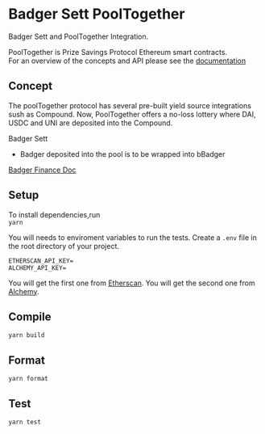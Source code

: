 # Badger Sett PoolTogether

Badger Sett and PoolTogether Integration.

PoolTogether is Prize Savings Protocol Ethereum smart contracts.  
For an overview of the concepts and API please see the [documentation](https://docs.pooltogether.com/)

## Concept

The poolTogether protocol has several pre-built yield source integrations sush as Compound. Now, PoolTogether offers a no-loss lottery where DAI, USDC and UNI are deposited into the Compound.

Badger Sett

-   Badger deposited into the pool is to be wrapped into bBadger

[Badger Finance Doc](https://badger-finance.gitbook.io/badger-finance/)

## Setup

To install dependencies,run  
`yarn`

You will needs to enviroment variables to run the tests.
Create a `.env` file in the root directory of your project.

```
ETHERSCAN_API_KEY=
ALCHEMY_API_KEY=
```

You will get the first one from [Etherscan](https://etherscan.io/).
You will get the second one from [Alchemy](https://dashboard.alchemyapi.io/).

## Compile

`yarn build`

## Format

`yarn format`

## Test

`yarn test`
